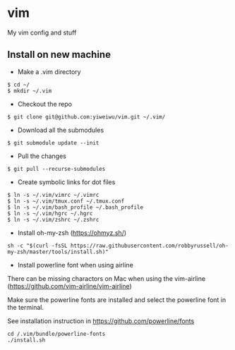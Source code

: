 # vim
My vim config and stuff

## Install on new machine

* Make a .vim directory
```
$ cd ~/
$ mkdir ~/.vim
```

* Checkout the repo
```
$ git clone git@github.com:yiweiwu/vim.git ~/.vim/
```

* Download all the submodules
```
$ git submodule update --init
```

* Pull the changes
```
$ git pull --recurse-submodules
```

* Create symbolic links for dot files
```
$ ln -s ~/.vim/vimrc ~/.vimrc
$ ln -s ~/.vim/tmux.conf ~/.tmux.conf
$ ln -s ~/.vim/bash_profile ~/.bash_profile
$ ln -s ~/.vim/hgrc ~/.hgrc
$ ln -s ~/.vim/zshrc ~/.zshrc
```

* Install oh-my-zsh (https://ohmyz.sh/)
```
sh -c "$(curl -fsSL https://raw.githubusercontent.com/robbyrussell/oh-my-zsh/master/tools/install.sh)"
```

* Install powerline font when using airline

There can be missing charactors on Mac when using the vim-airline (https://github.com/vim-airline/vim-airline)

Make sure the powerline fonts are installed and select the powerline font in the terminal.

See installation instruction in https://github.com/powerline/fonts

```
cd /.vim/bundle/powerline-fonts
./install.sh
```
